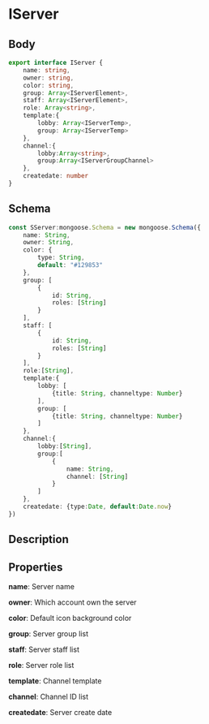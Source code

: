 # IServer

## Body

```typescript
export interface IServer {
    name: string,
    owner: string,
    color: string,
    group: Array<IServerElement>,
    staff: Array<IServerElement>,
    role: Array<string>,
    template:{
        lobby: Array<IServerTemp>,
        group: Array<IServerTemp>
    },
    channel:{
        lobby:Array<string>,
        group:Array<IServerGroupChannel>
    },
    createdate: number
}
```

## Schema

```typescript
const SServer:mongoose.Schema = new mongoose.Schema({
    name: String,
    owner: String,
    color: {
        type: String,
        default: "#129853"
    },
    group: [
        {
            id: String,
            roles: [String]
        }
    ],
    staff: [
        {
            id: String,
            roles: [String]
        }
    ],
    role:[String],
    template:{
        lobby: [
            {title: String, channeltype: Number}
        ],
        group: [
            {title: String, channeltype: Number}
        ]
    },
    channel:{
        lobby:[String],
        group:[
            {
                name: String,
                channel: [String]
            }
        ]
    },
    createdate: {type:Date, default:Date.now}
})
```

## Description


## Properties

**name**: Server name

**owner**: Which account own the server

**color**: Default icon background color

**group**: Server group list

**staff**: Server staff list

**role**: Server role list

**template**: Channel template

**channel**: Channel ID list

**createdate**: Server create date